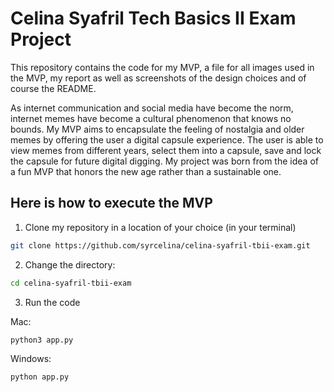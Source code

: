 # Celina Syafril Tech Basics II Exam Project

This repository contains the code for my MVP, a file for all images used in the MVP, my report as well as screenshots of the design choices and of course the README.


As internet communication and social media have become the norm, internet memes have become a cultural phenomenon that knows no bounds. 
My MVP aims to encapsulate the feeling of nostalgia and older memes by offering the user a digital capsule experience. 
The user is able to view memes from different years, select them into a capsule, save and lock the capsule for future digital digging. My project was born from the idea of a fun MVP that honors the new age rather than a sustainable one.

## Here is how to execute the MVP
1. Clone my repository in a location of your choice (in your terminal)
```sh
git clone https://github.com/syrcelina/celina-syafril-tbii-exam.git
 ```
2. Change the directory:
```sh 
cd celina-syafril-tbii-exam
 ```
3. Run the code

Mac:
```sh
python3 app.py
 ```
Windows:
```sh
python app.py
 ```

